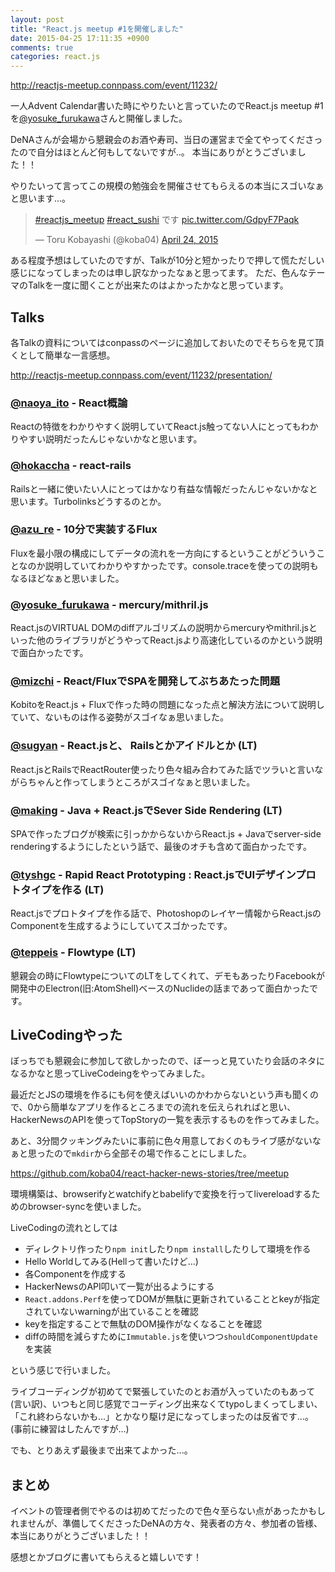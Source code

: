 ```yaml
---
layout: post
title: "React.js meetup #1を開催しました"
date: 2015-04-25 17:11:35 +0900
comments: true
categories: react.js
---
```


http://reactjs-meetup.connpass.com/event/11232/

一人Advent Calendar書いた時にやりたいと言っていたのでReact.js meetup #1 を[@yosuke_furukawa](http://twitter.com/yosuke_furukawa)さんと開催しました。

 DeNAさんが会場から懇親会のお酒や寿司、当日の運営まで全てやってくださったので自分はほとんど何もしてないですが..。
 本当にありがとうございました！！

やりたいって言ってこの規模の勉強会を開催させてもらえるの本当にスゴいなぁと思います...。

 <blockquote class="twitter-tweet" lang="en"><p><a href="https://twitter.com/hashtag/reactjs_meetup?src=hash">#reactjs_meetup</a> <a href="https://twitter.com/hashtag/react_sushi?src=hash">#react_sushi</a> です <a href="http://t.co/GdpyF7Paqk">pic.twitter.com/GdpyF7Paqk</a></p>&mdash; Toru Kobayashi (@koba04) <a href="https://twitter.com/koba04/status/591580062702383107">April 24, 2015</a></blockquote>
<script async src="//platform.twitter.com/widgets.js" charset="utf-8"></script>

ある程度予想はしていたのですが、Talkが10分と短かったりで押して慌ただしい感じになってしまったのは申し訳なかったなぁと思ってます。
ただ、色んなテーマのTalkを一度に聞くことが出来たのはよかったかなと思っています。

## Talks

各Talkの資料についてはconpassのページに追加しておいたのでそちらを見て頂くとして簡単な一言感想。

http://reactjs-meetup.connpass.com/event/11232/presentation/

### [@naoya_ito](https://twitter.com/naoya_ito) - React概論

Reactの特徴をわかりやすく説明していてReact.js触ってない人にとってもわかりやすい説明だったんじゃないかなと思います。

### [@hokaccha](https://twitter.com/hokaccha) - react-rails

Railsと一緒に使いたい人にとってはかなり有益な情報だったんじゃないかなと思います。Turbolinksどうするのとか。

### [@azu_re](https://twitter.com/azu_re) - 10分で実装するFlux

Fluxを最小限の構成にしてデータの流れを一方向にするということがどういうことなのか説明していてわかりやすかったです。console.traceを使っての説明もなるほどなぁと思いました。

### [@yosuke_furukawa](http://twitter.com/yosuke_furukawa) - mercury/mithril.js

React.jsのVIRTUAL DOMのdiffアルゴリズムの説明からmercuryやmithril.jsといった他のライブラリがどうやってReact.jsより高速化しているのかという説明で面白かったです。

### [@mizchi](https://twitter.com/mizchi) - React/FluxでSPAを開発してぶちあたった問題

KobitoをReact.js + Fluxで作った時の問題になった点と解決方法について説明していて、ないものは作る姿勢がスゴイなぁ思いました。

### [@sugyan](https://twitter.com/sugyan) - React.jsと、 Railsとかアイドルとか (LT)

React.jsとRailsでReactRouter使ったり色々組み合わてみた話でツラいと言いながらちゃんと作ってしまうところがスゴイなぁと思いました。

### [@making](https://twitter.com/making) - Java + React.jsでSever Side Rendering (LT)

SPAで作ったブログが検索に引っかからないからReact.js + Javaでserver-side renderingするようにしたという話で、最後のオチも含めて面白かったです。

### [@tyshgc](https://twitter.com/tyshgc) - Rapid React Prototyping : React.jsでUIデザインプロトタイプを作る (LT)

React.jsでプロトタイプを作る話で、Photoshopのレイヤー情報からReact.jsのComponentを生成するようにしていてスゴかったです。

### [@teppeis](https://twitter.com/teppeis) - Flowtype (LT)

懇親会の時にFlowtypeについてのLTをしてくれて、デモもあったりFacebookが開発中のElectron(旧:AtomShell)ベースのNuclideの話まであって面白かったです。

## LiveCodingやった

ぼっちでも懇親会に参加して欲しかったので、ぼーっと見ていたり会話のネタになるかなと思ってLiveCodeingをやってみました。

最近だとJSの環境を作るにも何を使えばいいのかわからないという声も聞くので、0から簡単なアプリを作るところまでの流れを伝えられればと思い、HackerNewsのAPIを使ってTopStoryの一覧を表示するものを作ってみました。

あと、3分間クッキングみたいに事前に色々用意しておくのもライブ感がないなぁと思ったので`mkdir`から全部その場で作ることにしました。

https://github.com/koba04/react-hacker-news-stories/tree/meetup

環境構築は、browserifyとwatchifyとbabelifyで変換を行ってlivereloadするためのbrowser-syncを使いました。

LiveCodingの流れとしては

* ディレクトリ作ったり`npm init`したり`npm install`したりして環境を作る
* Hello Worldしてみる(Hellって書いたけど...)
* 各Componentを作成する
* HackerNewsのAPI叩いて一覧が出るようにする
* `React.addons.Perf`を使ってDOMが無駄に更新されていることとkeyが指定されていないwarningが出ていることを確認
* keyを指定することで無駄のDOM操作がなくなることを確認
* diffの時間を減らすために`Immutable.js`を使いつつ`shouldComponentUpdate`を実装

という感じで行いました。

ライブコーディングが初めてで緊張していたのとお酒が入っていたのもあって(言い訳)、いつもと同じ感覚でコーディング出来なくてtypoしまくってしまい、「これ終わらないかも...」とかなり駆け足になってしまったのは反省です...。
(事前に練習はしたんですが...)

でも、とりあえず最後まで出来てよかった...。

## まとめ

イベントの管理者側でやるのは初めてだったので色々至らない点があったかもしれませんが、準備してくださったDeNAの方々、発表者の方々、参加者の皆様、本当にありがとうございました！！

感想とかブログに書いてもらえると嬉しいです！
